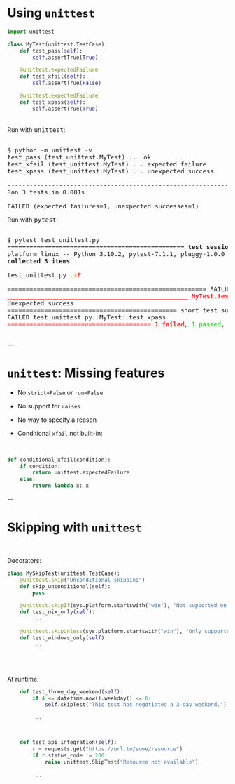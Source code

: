 # Using `unittest`

```python
import unittest

class MyTest(unittest.TestCase):
    def test_pass(self):
        self.assertTrue(True)

    @unittest.expectedFailure
    def test_xfail(self):
        self.assertTrue(False)

    @unittest.expectedFailure
    def test_xpass(self):
        self.assertTrue(True)

```

<br/>

<div class="fragment disappearing-fragment nospace-fragment fade-out" data-fragment-index="0">
Run with <tt>unittest</tt>:

<pre>
<tt class="hljs">
$ python -m unittest -v
test_pass (test_unittest.MyTest) ... ok
test_xfail (test_unittest.MyTest) ... expected failure
test_xpass (test_unittest.MyTest) ... unexpected success

----------------------------------------------------------------------
Ran 3 tests in 0.001s

FAILED (expected failures=1, unexpected successes=1)
</tt></pre>
</div>

<div class="fragment nospace-fragment fade-in" data-fragment-index="0">
Run with <tt>pytest</tt>:

<pre>
<tt class="hljs">
$ pytest test_unittest.py 
<b>================================================ test session starts =================================================</b>
platform linux -- Python 3.10.2, pytest-7.1.1, pluggy-1.0.0
<b>collected 3 items                                                                                                    </b>

test_unittest.py <font color="#10BA13">.</font><font color="#C4A000">x</font><font color="#F61010">F                                                                                           [100%]</font>

====================================================== FAILURES ======================================================
<font color="#EF2929"><b>_________________________________________________ MyTest.test_xpass __________________________________________________</b></font>
Unexpected success
============================================== short test summary info ===============================================
FAILED test_unittest.py::MyTest::test_xpass
<font color="#F61010">======================================= </font><font color="#EF2929"><b>1 failed</b></font>, <font color="#10BA13">1 passed</font>, <font color="#C4A000">1 xfailed</font><font color="#F61010"> in 0.04s =======================================</font>
</tt>
</pre>
</div>

--

# `unittest`: Missing features

- No `strict=False` or `run=False`
- No support for `raises`
- No way to specify a reason
- Conditional `xfail` not built-in:

  <br/>

```python
def conditional_xfail(condition):
    if condition:
        return unittest.expectedFailure
    else:
        return lambda x: x
```

--

# Skipping with `unittest`
<br/>

Decorators:

```python
class MySkipTest(unittest.TestCase):
    @unittest.skip("Unconditional skipping")
    def skip_unconditional(self):
        pass

    @unittest.skipIf(sys.platform.startswith("win"), "Not supported on Windows")
    def test_nix_only(self):
        ...

    @unittest.skipUnless(sys.platform.startswith("win"), "Only supported on Windows")
    def test_windows_only(self):
        ...
```

<br/>
<br/>

At runtime:

```python
    def test_three_day_weekend(self):
        if 4 <= datetime.now().weekday() <= 6:
            self.skipTest("This test has negotiated a 3-day weekend.")

        ...



    def test_api_integration(self):
        r = requests.get("https://url.to/some/resource")
        if r.status_code != 200:
            raise unittest.SkipTest("Resource not available")

        ...
```
